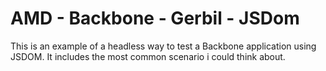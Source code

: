 # AMD - Backbone - Gerbil - JSDom

This is an example of a headless way to test a Backbone application using JSDOM.
It includes the most common scenario i could think about.
